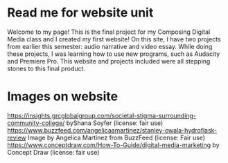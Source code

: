 # Read me for website unit
Welcome to my page!
This is the final project for my Composing Digital Media class and I created my first website! On this site, I have two projects from earlier this semester: audio narrative and video essay. While doing these projects, I was learning how to use new programs, such as Audacity and Premiere Pro. This website and projects included were all stepping stones to this final product. 

# Images on website
https://insights.grcglobalgroup.com/societal-stigma-surrounding-community-college/ byShana Soyfer (license: fair use)
https://www.buzzfeed.com/angelicaamartinez/stanley-owala-hydroflask-review Image by Angelica Martinez from BuzzFeed (license: Fair use)
https://www.conceptdraw.com/How-To-Guide/digital-media-marketing by Concept Draw (license: fair use)
